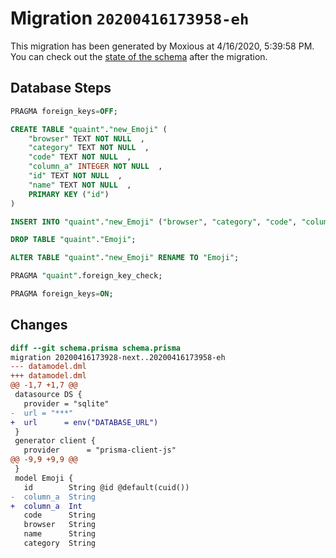 # Migration `20200416173958-eh`

This migration has been generated by Moxious at 4/16/2020, 5:39:58 PM.
You can check out the [state of the schema](./schema.prisma) after the migration.

## Database Steps

```sql
PRAGMA foreign_keys=OFF;

CREATE TABLE "quaint"."new_Emoji" (
    "browser" TEXT NOT NULL  ,
    "category" TEXT NOT NULL  ,
    "code" TEXT NOT NULL  ,
    "column_a" INTEGER NOT NULL  ,
    "id" TEXT NOT NULL  ,
    "name" TEXT NOT NULL  ,
    PRIMARY KEY ("id")
) 

INSERT INTO "quaint"."new_Emoji" ("browser", "category", "code", "column_a", "id", "name") SELECT "browser", "category", "code", "column_a", "id", "name" FROM "quaint"."Emoji"

DROP TABLE "quaint"."Emoji";

ALTER TABLE "quaint"."new_Emoji" RENAME TO "Emoji";

PRAGMA "quaint".foreign_key_check;

PRAGMA foreign_keys=ON;
```

## Changes

```diff
diff --git schema.prisma schema.prisma
migration 20200416173928-next..20200416173958-eh
--- datamodel.dml
+++ datamodel.dml
@@ -1,7 +1,7 @@
 datasource DS {
   provider = "sqlite"
-  url = "***"
+  url      = env("DATABASE_URL")
 }
 generator client {
   provider      = "prisma-client-js"
@@ -9,9 +9,9 @@
 }
 model Emoji {
   id        String @id @default(cuid())
-  column_a  String
+  column_a  Int
   code      String
   browser   String
   name      String
   category  String
```


